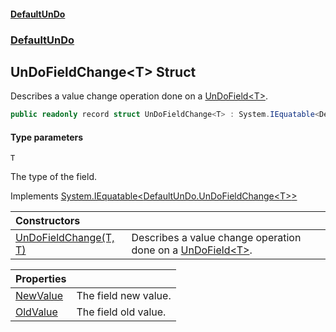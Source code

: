 #### [DefaultUnDo](../../index.md 'index')
### [DefaultUnDo](../../index.md#DefaultUnDo 'DefaultUnDo')

## UnDoFieldChange\<T\> Struct

Describes a value change operation done on a [UnDoField&lt;T&gt;](../UnDoField_T_/index.md 'DefaultUnDo\.UnDoField\<T\>')\.

```csharp
public readonly record struct UnDoFieldChange<T> : System.IEquatable<DefaultUnDo.UnDoFieldChange<T>>
```
#### Type parameters

<a name='DefaultUnDo.UnDoFieldChange_T_.T'></a>

`T`

The type of the field\.

Implements [System\.IEquatable&lt;](https://docs.microsoft.com/en-us/dotnet/api/System.IEquatable-1 'System\.IEquatable\`1')[DefaultUnDo\.UnDoFieldChange&lt;](index.md 'DefaultUnDo\.UnDoFieldChange\<T\>')[T](index.md#DefaultUnDo.UnDoFieldChange_T_.T 'DefaultUnDo\.UnDoFieldChange\<T\>\.T')[&gt;](index.md 'DefaultUnDo\.UnDoFieldChange\<T\>')[&gt;](https://docs.microsoft.com/en-us/dotnet/api/System.IEquatable-1 'System\.IEquatable\`1')

| Constructors | |
| :--- | :--- |
| [UnDoFieldChange\(T, T\)](UnDoFieldChange(T,T).md 'DefaultUnDo\.UnDoFieldChange\<T\>\.UnDoFieldChange\(T, T\)') | Describes a value change operation done on a [UnDoField&lt;T&gt;](../UnDoField_T_/index.md 'DefaultUnDo\.UnDoField\<T\>')\. |

| Properties | |
| :--- | :--- |
| [NewValue](NewValue.md 'DefaultUnDo\.UnDoFieldChange\<T\>\.NewValue') | The field new value\. |
| [OldValue](OldValue.md 'DefaultUnDo\.UnDoFieldChange\<T\>\.OldValue') | The field old value\. |
